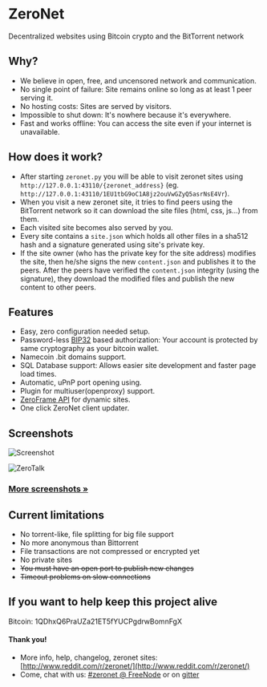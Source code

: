 # ZeroNet

Decentralized websites using Bitcoin crypto and the BitTorrent network


## Why?

* We believe in open, free, and uncensored network and communication.
* No single point of failure: Site remains online so long as at least 1 peer
  serving it.
* No hosting costs: Sites are served by visitors.
* Impossible to shut down: It's nowhere because it's everywhere.
* Fast and works offline: You can access the site even if your internet is
  unavailable.


## How does it work?

* After starting `zeronet.py` you will be able to visit zeronet sites using
  `http://127.0.0.1:43110/{zeronet_address}` (eg. 
  `http://127.0.0.1:43110/1EU1tbG9oC1A8jz2ouVwGZyQ5asrNsE4Vr`).
* When you visit a new zeronet site, it tries to find peers using the BitTorrent
  network so it can download the site files (html, css, js...) from them.
* Each visited site becomes also served by you.
* Every site contains a `site.json` which holds all other files in a sha512 hash
  and a signature generated using site's private key.
* If the site owner (who has the private key for the site address) modifies the
  site, then he/she signs the new `content.json` and publishes it to the peers.
  After the peers have verified the `content.json` integrity (using the
  signature), they download the modified files and publish the new content to
  other peers.


## Features
 * Easy, zero configuration needed setup.
 * Password-less [BIP32](https://github.com/bitcoin/bips/blob/master/bip-0032.mediawiki) 
   based authorization: Your account is protected by same cryptography as your bitcoin wallet.
 * Namecoin .bit domains support.
 * SQL Database support: Allows easier site development and faster page load times.
 * Automatic, uPnP port opening using.
 * Plugin for multiuser(openproxy) support.
 * [ZeroFrame API](http://zeronet.readthedocs.org/en/latest/site_development/zeroframe_api_reference/) for dynamic sites.
 * One click ZeroNet client updater.


## Screenshots

![Screenshot](http://zeronet.readthedocs.org/en/latest/img/zerohello.png)

![ZeroTalk](http://zeronet.readthedocs.org/en/latest/img/zerotalk.png)

### [More screenshots &raquo;](getting_started/sample_sites)

## Current limitations

* No torrent-like, file splitting for big file support
* No more anonymous than Bittorrent
* File transactions are not compressed or encrypted yet
* No private sites
* <s>You must have an open port to publish new changes</s>
* <s>Timeout problems on slow connections</s>

## If you want to help keep this project alive

Bitcoin: 1QDhxQ6PraUZa21ET5fYUCPgdrwBomnFgX


#### Thank you!

* More info, help, changelog, zeronet sites: [http://www.reddit.com/r/zeronet/](http://www.reddit.com/r/zeronet/)
* Come, chat with us: [#zeronet @ FreeNode](https://kiwiirc.com/client/irc.freenode.net/zeronet) or on [gitter](https://gitter.im/HelloZeroNet/ZeroNet)
